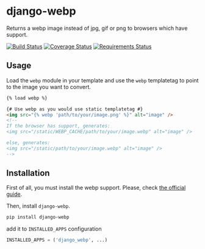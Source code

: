 django-webp
===========

Returns a webp image instead of jpg, gif or png to browsers which have support.

[![Build Status](https://travis-ci.org/andrefarzat/django-webp.png?branch=master)](https://travis-ci.org/andrefarzat/django-webp)
[![Coverage Status](https://coveralls.io/repos/andrefarzat/django-webp/badge.png)](https://coveralls.io/r/andrefarzat/django-webp)
[![Requirements Status](https://requires.io/github/andrefarzat/django-webp/requirements.png?branch=master)](https://requires.io/github/andrefarzat/django-webp/requirements/?branch=master)


## Usage

Load the `webp` module in your template and use the `webp` templatetag to point
to the image you want to convert.

```html
{% load webp %}

{# Use webp as you would use static templatetag #}
<img src="{% webp 'path/to/your/image.png' %}" alt="image" />
<!--
If the browser has support, generates:
<img src="/static/WEBP_CACHE/path/to/your/image.webp" alt="image" />

else, generates:
<img src="/static/path/to/your/image.webp" alt="image" />
-->
```


## Installation

First of all, you must install the webp support.
Please, check [the official guide](https://developers.google.com/speed/webp/docs/precompiled).

Then, install `django-webp`.

```sh
pip install django-webp
```

add it to `INSTALLED_APPS` configuration

```python
INSTALLED_APPS = ('django_webp', ...)
```